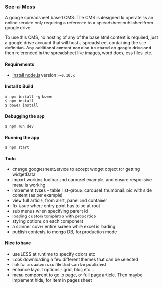 ### See-a-Mess

A google spreadsheet based CMS. The CMS is designed to operate as an online service only requiring a reference to a spreadsheet published from google drive. 

To use this CMS, no hosting of any of the base html content is required, just a google drive account that will host a spreadsheet containing the site definition. Any additional content can also be stored on google drive and then referenced in the spreadsheet like images, word docs, css files, etc.

#### Requirements

- [Install node.js](http://nodejs.org/) version `>=0.10.x`
    
#### Install & Build

    $ npm install -g bower
    $ npm install
    $ bower install

#### Debugging the app

    $ npm run dev
    
#### Running the app

    $ npm start

#### Todo

 - change googlesheetService to accept widget object for getting widgetData
 - import working toolbar and carousel example, and ensure responsive menu is working
 - implement types - table, list-group, carousel, thumbnail, pic with side content (as per example) 
 - view full article, from alert, panel and container
 - fix issue where entry point has to be at root 
 - sub menus when specifying parent id
 - loading custom templates with properties
 - styling options on each component
 - a spinner cover entire screen while excel is loading
 - publish contents to mongo DB, for production mode

 
#### Nice to have

 - use LESS at runtime to specify colors etc
 - Look downloading a few different themes that can be selected
 - link for a custom css file that can be published
 - enhance layout options - grid, blog etc...
 - menu component to go to page, or full page article. Then maybe implement hide, for item in pages sheet
